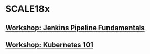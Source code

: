 # SCALE18x

## [Workshop: Jenkins Pipeline Fundamentals](5-jenkins-pipeline-fundamentals.md)

## [Workshop: Kubernetes 101](5-kubernetes-101.md)
